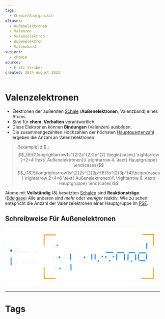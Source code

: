 ```yaml
---
tags:
  - Chemie/Anorganisch
aliases:
  - Außenelektronen
  - Valenzen
  - Valenzelektron
  - Außenelektron
  - Valenzband
subject:
  - chemie
source:
  - Fritz Struber
created: 20th August 2022
---
```


# Valenzelektronen

- Elektronen der äußersten [Schale](Orbitalmodell.md) (**Außenelektronen**, Valenzband) eines Atoms.
- Sind für **chem. Verhalten** verantwortlich.
- Diese Elektronen können **Bindungen** (Valenzen) ausbilden. 
- Die zusammengezählten Hochzahlen der höchsten [Hauptquantenzahl](Orbitalmodell.md) ergeben die Anzahl an Valenzelektronen  

> [!example] z.B.:
> $$_{6}C\longrightarrow1s^{2}2s^{2}2p^{2} \begin{cases}
> \rightarrow 2+2=4 \text{ Außenelektronen}\\
> \rightarrow 4. \text{ Hauptgruppe}
> \end{cases}$$
> $$_{16}S\longrightarrow1s^{2}2s^{2}2p^{6}3s^{2}3p^{4}\begin{cases}
> \rightarrow 2+4=6 \text{ Außenelektronen}\\
> \rightarrow 6. \text{ Hauptgruppe}
> \end{cases}$$


Atome mit **Vollständig** (8) besetzten [Schalen](Orbitalmodell.md) sind **Reaktionsträge** ([Edelgase](https://de.wikipedia.org/wiki/Edelgase))
Alle anderen sind *mehr* oder *weniger* reaktiv.
Wie zu sehen entspricht die Anzahl der Valenzelektronen einer Hauptgruppe im [PSE](Periodensystem%20der%20Elemente.md).

## Schreibweise Für Außenelektronen



![invert_light|450](assets/psee-schreibw.png)

---
# Tags
